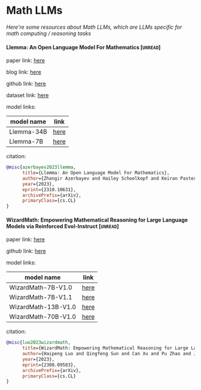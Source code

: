 # Math LLMs
*Here're some resources about Math LLMs, which are LLMs specific for math computing / reasoning tasks*


#### Llemma: An Open Language Model For Mathematics [`UNREAD`]

paper link: [here](https://arxiv.org/pdf/2310.10631.pdf)

blog link: [here](https://blog.eleuther.ai/llemma/)

github link: [here](https://github.com/EleutherAI/math-lm)

dataset link: [here](https://huggingface.co/datasets/EleutherAI/proof-pile-2)

model links:

|model name|link|
|-|-|
|Llemma-34B|[here](https://huggingface.co/EleutherAI/llemma_34b)|
|Llemma-7B|[here](https://huggingface.co/EleutherAI/llemma_7b)|

citation:
```bibtex
@misc{azerbayev2023llemma,
      title={Llemma: An Open Language Model For Mathematics}, 
      author={Zhangir Azerbayev and Hailey Schoelkopf and Keiran Paster and Marco Dos Santos and Stephen McAleer and Albert Q. Jiang and Jia Deng and Stella Biderman and Sean Welleck},
      year={2023},
      eprint={2310.10631},
      archivePrefix={arXiv},
      primaryClass={cs.CL}
}
```

#### WizardMath: Empowering Mathematical Reasoning for Large Language Models via Reinforced Evol-Instruct [`UNREAD`]

paper link: [here](https://arxiv.org/pdf/2308.09583.pdf)

github link: [here](https://github.com/nlpxucan/WizardLM)

model links:

|model name|link|
|-|-|
|WizardMath-7B-V1.0|[here](https://huggingface.co/WizardLM/WizardMath-7B-V1.0)|
|WizardMath-7B-V1.1|[here](https://huggingface.co/WizardLM/WizardMath-7B-V1.1)|
|WizardMath-13B-V1.0|[here](https://huggingface.co/WizardLM/WizardMath-13B-V1.0)|
|WizardMath-70B-V1.0|[here](https://huggingface.co/WizardLM/WizardMath-70B-V1.0)|


citation: 
```bibtex
@misc{luo2023wizardmath,
      title={WizardMath: Empowering Mathematical Reasoning for Large Language Models via Reinforced Evol-Instruct}, 
      author={Haipeng Luo and Qingfeng Sun and Can Xu and Pu Zhao and Jianguang Lou and Chongyang Tao and Xiubo Geng and Qingwei Lin and Shifeng Chen and Dongmei Zhang},
      year={2023},
      eprint={2308.09583},
      archivePrefix={arXiv},
      primaryClass={cs.CL}
}
```